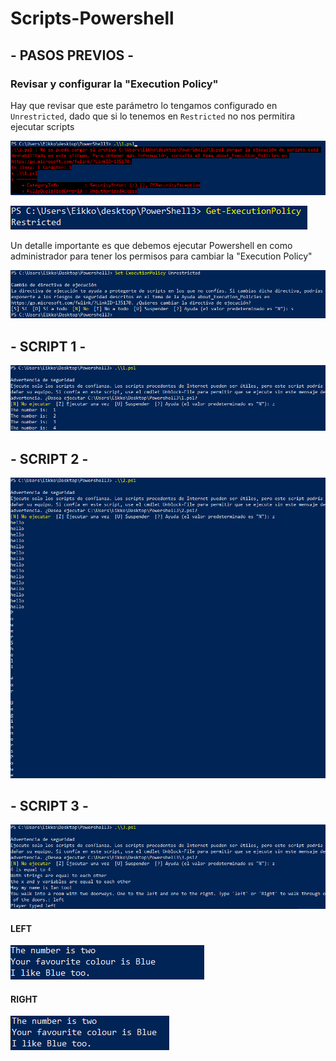 # Scripts-Powershell

## - PASOS PREVIOS -

### Revisar y configurar la "Execution Policy"

Hay que revisar que este parámetro lo tengamos configurado en `Unrestricted`, dado que si lo tenemos en `Restricted` no nos permitira ejecutar scripts

![Image text](https://github.com/DavidMuletMelia/Scripts-Powershell/blob/main/PowerShell3/previo/1.PNG)

![Image text](https://github.com/DavidMuletMelia/Scripts-Powershell/blob/main/PowerShell3/previo/2.PNG)

Un detalle importante es que debemos ejecutar Powershell en como administrador para tener los permisos para cambiar la "Execution Policy"

![Image text](https://github.com/DavidMuletMelia/Scripts-Powershell/blob/main/PowerShell3/previo/3.PNG)


## - SCRIPT 1 -

![Image text](https://github.com/DavidMuletMelia/Scripts-Powershell/blob/main/PowerShell3/ejer/e1.PNG)

## - SCRIPT 2 -

![Image text](https://github.com/DavidMuletMelia/Scripts-Powershell/blob/main/PowerShell3/ejer/e2.PNG)


## - SCRIPT 3 -

![Image text](https://github.com/DavidMuletMelia/Scripts-Powershell/blob/main/PowerShell3/3/left.PNG)

#### LEFT
![Image text](https://github.com/DavidMuletMelia/Scripts-Powershell/blob/main/PowerShell3/3/left2.PNG)

#### RIGHT
![Image text](https://github.com/DavidMuletMelia/Scripts-Powershell/blob/main/PowerShell3/3/right.PNG)
